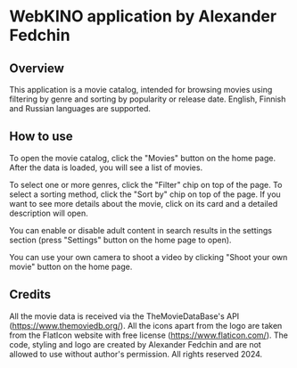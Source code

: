 # WebKINO application by Alexander Fedchin

## Overview
This application is a movie catalog, intended for browsing movies using
filtering by genre and sorting by popularity or release date. English, Finnish and Russian
languages are supported.

## How to use
To open the movie catalog, click the "Movies" button on the home page.
After the data is loaded, you will see a list of movies. 

To select one or more genres, click the "Filter" chip on top of the page.
To select a sorting method, click the "Sort by" chip on top of the page. If you want to see
more details about the movie, click on its card and a detailed description will open.

You can enable or disable adult content in search results in the
settings section (press "Settings" button on the home page to open).

You can use your own camera to shoot a video by clicking "Shoot your own movie" button on
the home page.

## Credits
All the movie data is received via the TheMovieDataBase\'s API (https://www.themoviedb.org/).
All the icons apart from the logo are taken from the FlatIcon website with free license
(https://www.flaticon.com/).
The code, styling and logo are created by Alexander Fedchin and are not allowed to use
without author\'s permission. All rights reserved 2024.
